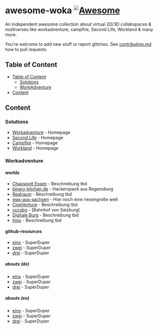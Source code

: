 # awesome-woka [![Awesome](https://awesome.re/badge.svg)](https://awesome.re)

An independent awesome collection about virtual 2D/3D collabspaces &amp; multiverses like workadventure, campfire, Second Life, Workland &amp; many more.

You're welcome to add new stuff or report glitches. See [contributing.md](contributing.md) how to pull requests.  


## Table of Content
- [Table of Content](#table-of-content)
  - [Solutions](#solutions)
  - [WorkAdventure](#workadventure)
- [Content](#content)

## Content

### Solutions
- [Workadventure]() - Homepage
- [Second Life]() - Homepage
- [Campfire]() - Homepage
- [Workland]() - Homepage
    
### Workadventure
#### worlds
- [Chaospott Essen](https://git.chaospott.de/Workadventure/workadventure) - Beschreibung tbd
- [binary-kitchen.de](https://play.wa.binary-kitchen.de/_/global/das-labor.github.io/workadv_das-labor/main.json) - Hackerspack aus Regensburg
- [Realraum](https://play.workadventu.re/_/global/realraum.github.io/workadventur3space/bahnhof_graz.json#start_rj_nord_7) - Beschreibung tbd
- [was-aus-sachsen](https://play.workadventu.re/_/global/raw.githubusercontent.com/die3ungleichen/2D-Welt-thueringen/main/sachsen/sachsen.json#reentry-brandenburg) - Hier noch eine riesengroße welt
- [CineVenture](https://play.workadventu.re/_/nw9jns3ku5k/raw.githubusercontent.com/jofraesh/CineVenture/master/CineVentureMap.json) - Beschreibung tbd
- [cccsbg](https://play.workadventu.re/_/nw9jns3ku5k/finga.github.io/rc3-cccsbg/bahnsteig.json) - [Bahnhof von Salzburg]
- [Digitale Burg](https://lbwelt.digitale-burg.de/_/global/workadventure.digiburg.alexkern.dev/map1/map.json) - Beschreibung tbd
- [Inno](https://play.innohub13.de/_/global/maps.innohub13.de/live/innohub.json) - Beschreibung tbd


#### github-resources
- [eins]() - SuperDuper
- [zwei]() - SuperDuper
- [drei]() - SuperDuper

##### abouts (de)
- [eins]() - SuperDuper
- [zwei]() - SuperDuper
- [drei]() - SuperDuper

##### abouts (en)
- [eins]() - SuperDuper
- [zwei]() - SuperDuper
- [drei]() - SuperDuper
